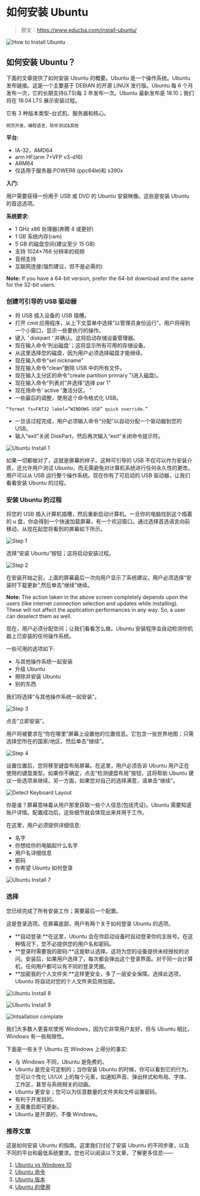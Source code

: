 # 如何安装 Ubuntu

> 原文：<https://www.educba.com/install-ubuntu/>

![How to Install Ubuntu](img/3539ba07bba3d83628823c7914200630.png)



## 如何安装 Ubuntu？

下面的文章提供了如何安装 Ubuntu 的概要。Ubuntu 是一个操作系统。Ubuntu 发布链接。这是一个主要基于 DEBIAN 的开源 LINUX 发行版。Ubuntu 每 6 个月发布一次，它的长期支持(LTS)每 2 年发布一次。Ubuntu 最新发布是 18.10；我们将在 18.04 LTS 展示安装过程。

它有 3 种版本类型–台式机、服务器和核心。

<small>网页开发、编程语言、软件测试&其他</small>

**平台:**

*   IA-32，AMD64
*   arm HF(arm 7+VFP v3-d16)
*   ARM64
*   仅适用于服务器:POWER8 (ppc64le)和 s390x

**入门:**

用户需要获得一份用于 USB 或 DVD 的 Ubuntu 安装映像。这些是安装 Ubuntu 的首选选项。

**系统要求:**

*   1 GHz x86 处理器(奔腾 4 或更好)
*   1 GB 系统内存(ram)
*   5 GB 的磁盘空间(建议至少 15 GB)
*   支持 1024×768 分辨率的视频
*   音频支持
*   互联网连接(强烈建议，但不是必需的)

**Note:** If you have a 64-bit version, prefer the 64-bit download and the same for the 32-bit users.

### 创建可引导的 USB 驱动器

*   将 USB 插入设备的 USB 插槽。
*   打开 cmd 应用程序，从上下文菜单中选择“以管理员身份运行”。用户将得到一个小窗口，显示一些要执行的操作。
*   键入 *'* diskpart *'* 并确认。这将启动存储设备管理器。
*   现在输入命令‘列出磁盘’；这将显示所有可用的存储设备。
*   从这里选择您的磁盘，因为用户必须选择磁盘才能继续。
*   现在输入命令“sel nickname”
*   现在输入命令“clean”删除 USB 中的所有文件。
*   现在输入主分区的命令“create partition primary ”(进入磁盘)。
*   现在输入命令“列表对”并选择“选择 par 1”
*   现在用命令' active '激活分区。 *'*
*   一些最后的调整，使用这个命令格式化 USB。

`“format fs=FAT32 label=“WINDOWS USB” quick override.”`

*   一旦该过程完成，用户必须输入命令“分配”以自动分配一个驱动器到您的 USB。
*   输入“exit”关闭 DiskPart，然后再次输入“exit”关闭命令提示符。

![Ubuntu Install 1](img/2bb15d711d268d946a613e8d4761c058.png)



如果一切都做对了，这就是屏幕的样子。这种可引导的 USB 不仅可以作为安装介质，还允许用户测试 Ubuntu，而无需避免对计算机系统进行任何永久性的更改。用户可以从 USB 运行整个操作系统。现在你有了可启动的 USB 驱动器，让我们看看安装 Ubuntu 的过程。

### 安装 Ubuntu 的过程

将您的 USB 插入计算机插槽，然后重新启动计算机。一旦你的电脑找到这个插着的 u 盘，你会得到一个快速加载屏幕，有一个欢迎窗口。通过选择首选语言向前移动，从现在起您将看到的屏幕如下所示。

![Step 1](img/22c0bfe4b6abf85f96f662f0bbd44d39.png)



选择“安装 Ubuntu”按钮；这将启动安装过程。

![Step 2](img/1fab0569f926b2a8d7fa3f478d042687.png)



在安装开始之前，上面的屏幕最后一次向用户显示了系统建议。用户必须选择“安装时下载更新”,然后单击“继续”继续。

**Note:** The action taken in the above screen completely depends upon the users (like internet connection selection and updates while installing). These will not affect the application performances in any way. So, a user can deselect them as well.

现在，用户必须分配空间；让我们看看怎么做。Ubuntu 安装程序会自动检测你机器上已安装的任何操作系统。

一些可用的选项如下:

*   与其他操作系统一起安装
*   升级 Ubuntu
*   擦除并安装 Ubuntu
*   别的东西

我们将选择“与其他操作系统一起安装”。

![Step 3](img/447e77bd43bbfc8318d4b4067fe45a9e.png)



点击“立即安装”。

用户将被要求在“你在哪里”屏幕上设置他的位置信息。它包含一张世界地图；只需选择您所在的国家/地区，然后单击“继续”。

![Step 4](img/de168001c2cb51a0801410501c5b7eaf.png)



设置位置后，您将移至键盘布局屏幕。在这里，用户必须告诉 Ubuntu 用户正在使用的键盘类型。如果你不确定，点击“检测键盘布局”按钮，这将帮助 Ubuntu 建议一些选项来继续。另一方面，如果您对自己的选择满意，请单击“继续”。

![Detect Keyboard Layout](img/e22c0a3b016ab29010b1b6a3803a279c.png)



你是谁？屏幕意味着从用户那里获取一些个人信息(包括凭证)。Ubuntu 需要知道账户详情。配置成功后，这些细节就会体现出来并用于工作。

在这里，用户必须提供详细信息:

*   名字
*   你想给你的电脑起什么名字
*   用户名详细信息
*   密码
*   你希望 Ubuntu 如何登录

![Ubuntu Install 7](img/969d416aa90100bb6b6b77dd9904bdd6.png)



### 选择

您已经完成了所有安装工作；需要最后一个配置。

这是登录选项。在屏幕底部，用户有两个关于如何登录 Ubuntu 的选项。

*   **自动登录:**在这里，Ubuntu 会在你启动设备时自动登录你的主账号。在这种情况下，您不必提供您的用户名和密码。
*   **登录时需要我的密码:**这是默认选择。这将为您的设备提供未经授权的访问。安装后，如果用户选择了，每次都会弹出这个登录界面。对于同一台计算机，任何用户都可以有不同的登录凭据。
*   **加密我的个人文件夹:**这样更安全，多了一层安全保障。选择此选项，Ubuntu 将自动对您的个人文件夹启用加密。

![Ubuntu Install 8](img/d7aca324c5dc8e107ad0f9bf12d4375c.png)



![Ubuntu Install 9](img/0817edc461f88f2a0f50d4f9c592f841.png)



![Intsallation complate](img/4ca37a1c442cd28adcc251894ef14ff8.png)



我们大多数人更喜欢使用 Windows，因为它非常用户友好，但与 Ubuntu 相比，Windows 有一些局限性。

下面是一些关于 Ubuntu 在 Windows 上得分的事实:

*   与 Windows 不同，Ubuntu 是免费的。
*   Ubuntu 是完全可定制的；当你安装 Ubuntu 的时候，你可以看到它的行为。您可以个性化 UI/UX 上的每个元素，如通知声音、弹出样式和布局、字体、工作区，甚至与系统相关的动画。
*   Ubuntu 更安全；您可以为任意数量的文件夹和文件设置密码。
*   有利于开发目的。
*   无需重启即可更新。
*   Ubuntu 是开源的，不像 Windows。

### 推荐文章

这是如何安装 Ubuntu 的指南。这里我们讨论了安装 Ubuntu 的不同步骤，以及不同的平台和最低系统要求。您也可以阅读以下文章，了解更多信息——

1.  [Ubuntu vs Windows 10](https://www.educba.com/ubuntu-vs-windows-10/)
2.  [Ubuntu 命令](https://www.educba.com/ubuntu-commands/)
3.  [Ubuntu 版本](https://www.educba.com/ubuntu-version/)
4.  [Ubuntu 的使用](https://www.educba.com/uses-of-ubuntu/)





